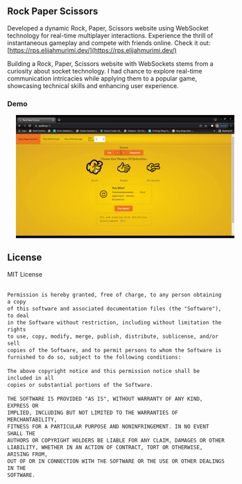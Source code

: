 ## Rock Paper Scissors
Developed a dynamic Rock, Paper, Scissors website using WebSocket technology for real-time multiplayer interactions. Experience the thrill of instantaneous gameplay and compete with friends online. Check it out: [https://rps.elijahmurimi.dev/](https://rps.elijahmurimi.dev/)

Building a Rock, Paper, Scissors website with WebSockets stems from a curiosity about socket technology. I had chance to explore real-time communication intricacies while applying them to a popular game, showcasing technical skills and enhancing user experience.

### Demo
<img 
	src="demo/rps40.gif" 
	alt="Demo" hspace="20" />

## License

MIT License

```Copyright (c) 2021 fortie40

Permission is hereby granted, free of charge, to any person obtaining a copy
of this software and associated documentation files (the "Software"), to deal
in the Software without restriction, including without limitation the rights
to use, copy, modify, merge, publish, distribute, sublicense, and/or sell
copies of the Software, and to permit persons to whom the Software is
furnished to do so, subject to the following conditions:

The above copyright notice and this permission notice shall be included in all
copies or substantial portions of the Software.

THE SOFTWARE IS PROVIDED "AS IS", WITHOUT WARRANTY OF ANY KIND, EXPRESS OR
IMPLIED, INCLUDING BUT NOT LIMITED TO THE WARRANTIES OF MERCHANTABILITY,
FITNESS FOR A PARTICULAR PURPOSE AND NONINFRINGEMENT. IN NO EVENT SHALL THE
AUTHORS OR COPYRIGHT HOLDERS BE LIABLE FOR ANY CLAIM, DAMAGES OR OTHER
LIABILITY, WHETHER IN AN ACTION OF CONTRACT, TORT OR OTHERWISE, ARISING FROM,
OUT OF OR IN CONNECTION WITH THE SOFTWARE OR THE USE OR OTHER DEALINGS IN THE
SOFTWARE.
